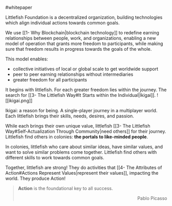 #whitepaper 

Littlefish Foundation is a decentralized organization, building technologies which align individual actions towards common goals.

We use [[1- Why Blockchain|blockchain technology]] to redefine earning relationships between people, work, and organizations, enabling a new model of operation that grants more freedom to participants, while making sure that freedom results in progress towards the goals of the whole.

This model enables:
-   collective initiatives of local or global scale to get worldwide support
-   peer to peer earning relationships without intermediaries
-   greater freedom for all participants

It begins with littlefish. For each greater freedom lies within the journey. The search for [[3- The Littlefish Way#It Starts within the Individual|Ikigai]].
![[ikigai.png]]

Ikigai: a reason for being. A single-player journey in a multiplayer world. Each littlefish brings their skills, needs, desires, and passion. 

While each brings their own unique value, littlefish [[3- The Littlefish Way#Self-Actualization Through Community|need others]] for their journey. Littlefish find others in colonies: **the portals to like-minded people**.

In colonies, littlefish who care about similar ideas, have similar values, and want to solve similar problems come together. Littlefish find others with different skills to work towards common goals. 

Together, littlefish are strong! They do activities that [[4- The Attributes of Action#Actions Represent Values|represent their values]], impacting the world. They produce Action! 

> **Action** is the foundational key to all success. <div style="text-align: right"> Pablo Picasso</div>